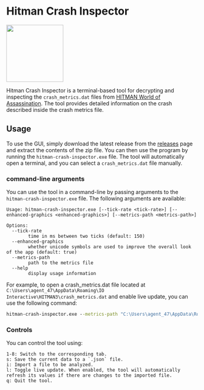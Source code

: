 # Hitman Crash Inspector
<img src="https://github.com/dafitius/hitman-crash-inspector/blob/main/assets/icon.ico" width="150" height="150">


Hitman Crash Inspector is a terminal-based tool for decrypting and inspecting the `crash_metrics.dat` files from [HITMAN World of Assassination](https://ioi.dk/hitman). The tool provides detailed information on the crash described inside the crash metrics file.

## Usage
To use the GUI, simply download the latest release from the [releases]() page and extract the contents of the zip file. You can then use the program by running the `hitman-crash-inspector.exe` file. The tool will automatically open a terminal, and you can select a `crash_metrics.dat` file manually. 

### command-line arguments
You can use the tool in a command-line by passing arguments to the `hitman-crash-inspector.exe` file. The following arguments are available:

```
Usage: hitman-crash-inspector.exe [--tick-rate <tick-rate>] [--enhanced-graphics <enhanced-graphics>] [--metrics-path <metrics-path>]

Options:
  --tick-rate       
        time in ms between two ticks (default: 150)
  --enhanced-graphics 
        whether unicode symbols are used to improve the overall look of the app (default: true)
  --metrics-path   
        path to the metrics file
  --help            
        display usage information
```
For example, to open a crash_metrics.dat file located at `C:\Users\agent_47\AppData\Roaming\IO Interactive\HITMAN3\crash_metrics.dat` and enable live update, you can use the following command:

```cmd
hitman-crash-inspector.exe --metrics-path "C:\Users\agent_47\AppData\Roaming\IO Interactive\HITMAN3\crash_metrics.dat"
```

### Controls
You can control the tool using:
```
1-8: Switch to the corresponding tab.
s: Save the current data to a `.json` file.
i: Import a file to be analyzed.
l: Toggle live update. When enabled, the tool will automatically refresh its values if there are changes to the imported file.
q: Quit the tool.
```
